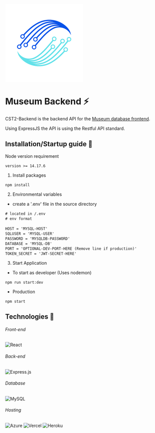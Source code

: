 ![App Logo](public/images/CST2-Logo-Transparent-Smaller.png)
# Museum Backend ⚡

CST2-Backend is the backend API for the [Museum database frontend](https://github.com/Junnyyy/MuseumDB-React). 

Using ExpressJS the API is using the Restful API standard.

## Installation/Startup guide 🔨

Node version requirement 
```
version >= 14.17.6
```

1. Install packages
```
npm install
```

2. Environmental variables
- create a '.env' file in the source directory
```
# located in /.env
# env format

HOST = 'MYSQL-HOST'
SQLUSER = 'MYSQL-USER'
PASSWORD = 'MYSQLDB-PASSWORD'
DATABASE = 'MYSQL-DB'
PORT = 'OPTIONAL-DEV-PORT-HERE (Remove line if production)'
TOKEN_SECRET = 'JWT-SECRET-HERE'
```

3. Start Application
- To start as developer
(Uses nodemon)
```
npm run start:dev
```
- Production
```
npm start
```

## Technologies 📡

###### Front-end
![React](https://img.shields.io/badge/react-%2320232a.svg?style=for-the-badge&logo=react&logoColor=%2361DAFB)

###### Back-end
![Express.js](https://img.shields.io/badge/express.js-%23404d59.svg?style=for-the-badge&logo=express&logoColor=%2361DAFB)

###### Database
![MySQL](https://img.shields.io/badge/mysql-%2300f.svg?style=for-the-badge&logo=mysql&logoColor=white)

###### Hosting
![Azure](https://img.shields.io/badge/azure-%230072C6.svg?style=for-the-badge&logo=microsoftazure&logoColor=white)
![Vercel](https://img.shields.io/badge/vercel-%23000000.svg?style=for-the-badge&logo=vercel&logoColor=white)
![Heroku](https://img.shields.io/badge/heroku-%23430098.svg?style=for-the-badge&logo=heroku&logoColor=white)
